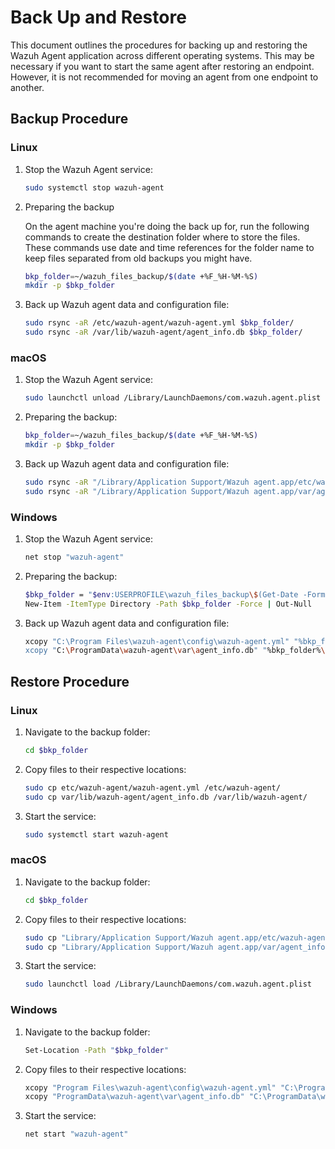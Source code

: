 # Back Up and Restore

This document outlines the procedures for backing up and restoring the Wazuh Agent application across different
operating systems. This may be necessary if you want to start the same agent after restoring an endpoint. However, it is
not recommended for moving an agent from one endpoint to another.

## Backup Procedure

### Linux
1. Stop the Wazuh Agent service:
   ```sh
   sudo systemctl stop wazuh-agent
   ```

2. Preparing the backup

   On the agent machine you're doing the back up for, run the following commands to create the destination folder where to
   store the files. These commands use date and time references for the folder name to keep files separated from old
   backups you might have.

   ```sh
   bkp_folder=~/wazuh_files_backup/$(date +%F_%H-%M-%S)
   mkdir -p $bkp_folder
   ```
3. Back up Wazuh agent data and configuration file:
   ```sh
   sudo rsync -aR /etc/wazuh-agent/wazuh-agent.yml $bkp_folder/
   sudo rsync -aR /var/lib/wazuh-agent/agent_info.db $bkp_folder/
   ```

### macOS

1. Stop the Wazuh Agent service:
   ```sh
   sudo launchctl unload /Library/LaunchDaemons/com.wazuh.agent.plist
   ```

2. Preparing the backup:
   ```sh
   bkp_folder=~/wazuh_files_backup/$(date +%F_%H-%M-%S)
   mkdir -p $bkp_folder
   ```

3. Back up Wazuh agent data and configuration file:
   ```sh
   sudo rsync -aR "/Library/Application Support/Wazuh agent.app/etc/wazuh-agent.yml" $bkp_folder/
   sudo rsync -aR "/Library/Application Support/Wazuh agent.app/var/agent_info.db" $bkp_folder/
   ```

### Windows

1. Stop the Wazuh Agent service:
   ```sh
   net stop "wazuh-agent"
   ```

2. Preparing the backup:
   ```sh
   $bkp_folder = "$env:USERPROFILE\wazuh_files_backup\$(Get-Date -Format 'yyyy-MM-dd_HH-mm-ss')"
   New-Item -ItemType Directory -Path $bkp_folder -Force | Out-Null
   ```

3. Back up Wazuh agent data and configuration file:
   ```sh
   xcopy "C:\Program Files\wazuh-agent\config\wazuh-agent.yml" "%bkp_folder%\Program Files\wazuh-agent\config\" /K /S /X /I
   xcopy "C:\ProgramData\wazuh-agent\var\agent_info.db" "%bkp_folder%\ProgramData\wazuh-agent\var\" /K /S /X /I
   ```

## Restore Procedure

### Linux
1. Navigate to the backup folder:
   ```sh
   cd $bkp_folder
   ```

2. Copy files to their respective locations:
   ```sh
   sudo cp etc/wazuh-agent/wazuh-agent.yml /etc/wazuh-agent/
   sudo cp var/lib/wazuh-agent/agent_info.db /var/lib/wazuh-agent/
   ```

3. Start the service:
   ```sh
   sudo systemctl start wazuh-agent
   ```

### macOS

1. Navigate to the backup folder:
   ```sh
   cd $bkp_folder
   ```

2. Copy files to their respective locations:
   ```sh
   sudo cp "Library/Application Support/Wazuh agent.app/etc/wazuh-agent.yml" "/Library/Application Support/Wazuh agent.app/etc/"
   sudo cp "Library/Application Support/Wazuh agent.app/var/agent_info.db" "/Library/Application Support/Wazuh agent.app/var/"
   ```

3. Start the service:
   ```sh
   sudo launchctl load /Library/LaunchDaemons/com.wazuh.agent.plist
   ```

### Windows

1. Navigate to the backup folder:
   ```sh
   Set-Location -Path "$bkp_folder"
   ```

2. Copy files to their respective locations:
   ```sh
   xcopy "Program Files\wazuh-agent\config\wazuh-agent.yml" "C:\Program Files\wazuh-agent\config\\" /K /S /X /I
   xcopy "ProgramData\wazuh-agent\var\agent_info.db" "C:\ProgramData\wazuh-agent\var\\" /K /S /X /I
   ```

3. Start the service:
   ```sh
   net start "wazuh-agent"
   ```
